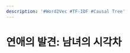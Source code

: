 ```yaml
---
description: '#Word2Vec #TF-IDF #Causal Tree'
---
```


# 연애의 발견: 남녀의 시각차

<figure><img src="../../../.gitbook/assets/1 (1).jpg" alt=""><figcaption></figcaption></figure>

<figure><img src="../../../.gitbook/assets/2 (1).jpg" alt=""><figcaption></figcaption></figure>

<figure><img src="../../../.gitbook/assets/3 (1).jpg" alt=""><figcaption></figcaption></figure>

<figure><img src="../../../.gitbook/assets/4 (1).jpg" alt=""><figcaption></figcaption></figure>

<figure><img src="../../../.gitbook/assets/5 (1).jpg" alt=""><figcaption></figcaption></figure>

<figure><img src="../../../.gitbook/assets/6 (1).jpg" alt=""><figcaption></figcaption></figure>

<figure><img src="../../../.gitbook/assets/7 (1).jpg" alt=""><figcaption></figcaption></figure>

<figure><img src="../../../.gitbook/assets/8 (1).jpg" alt=""><figcaption></figcaption></figure>

<figure><img src="../../../.gitbook/assets/9 (1).jpg" alt=""><figcaption></figcaption></figure>

<figure><img src="../../../.gitbook/assets/10 (1).jpg" alt=""><figcaption></figcaption></figure>

<figure><img src="../../../.gitbook/assets/11 (1).jpg" alt=""><figcaption></figcaption></figure>

<figure><img src="../../../.gitbook/assets/12 (1).jpg" alt=""><figcaption></figcaption></figure>

<figure><img src="../../../.gitbook/assets/13 (1).jpg" alt=""><figcaption></figcaption></figure>

<figure><img src="../../../.gitbook/assets/14 (1).jpg" alt=""><figcaption></figcaption></figure>

<figure><img src="../../../.gitbook/assets/15 (1).jpg" alt=""><figcaption></figcaption></figure>

<figure><img src="../../../.gitbook/assets/16 (1).jpg" alt=""><figcaption></figcaption></figure>

<figure><img src="../../../.gitbook/assets/17 (1).jpg" alt=""><figcaption></figcaption></figure>

<figure><img src="../../../.gitbook/assets/18 (1).jpg" alt=""><figcaption></figcaption></figure>

<figure><img src="../../../.gitbook/assets/19 (1).jpg" alt=""><figcaption></figcaption></figure>

<figure><img src="../../../.gitbook/assets/20 (1).jpg" alt=""><figcaption></figcaption></figure>

<figure><img src="../../../.gitbook/assets/21 (1).jpg" alt=""><figcaption></figcaption></figure>

<figure><img src="../../../.gitbook/assets/22 (1).jpg" alt=""><figcaption></figcaption></figure>

<figure><img src="../../../.gitbook/assets/23 (1).jpg" alt=""><figcaption></figcaption></figure>

<figure><img src="../../../.gitbook/assets/24 (1).jpg" alt=""><figcaption></figcaption></figure>

<figure><img src="../../../.gitbook/assets/25 (1).jpg" alt=""><figcaption></figcaption></figure>

<figure><img src="../../../.gitbook/assets/26 (1).jpg" alt=""><figcaption></figcaption></figure>

<figure><img src="../../../.gitbook/assets/27 (1).jpg" alt=""><figcaption></figcaption></figure>

<figure><img src="../../../.gitbook/assets/28 (1).jpg" alt=""><figcaption></figcaption></figure>

<figure><img src="../../../.gitbook/assets/29 (1).jpg" alt=""><figcaption></figcaption></figure>

<figure><img src="../../../.gitbook/assets/30 (1).jpg" alt=""><figcaption></figcaption></figure>

<figure><img src="../../../.gitbook/assets/31 (1).jpg" alt=""><figcaption></figcaption></figure>

<figure><img src="../../../.gitbook/assets/32 (1).jpg" alt=""><figcaption></figcaption></figure>

<figure><img src="../../../.gitbook/assets/33 (1).jpg" alt=""><figcaption></figcaption></figure>

<figure><img src="../../../.gitbook/assets/34 (1).jpg" alt=""><figcaption></figcaption></figure>

<figure><img src="../../../.gitbook/assets/35 (1).jpg" alt=""><figcaption></figcaption></figure>

<figure><img src="../../../.gitbook/assets/36 (1).jpg" alt=""><figcaption></figcaption></figure>

<figure><img src="../../../.gitbook/assets/37 (1).jpg" alt=""><figcaption></figcaption></figure>

<figure><img src="../../../.gitbook/assets/38 (1).jpg" alt=""><figcaption></figcaption></figure>

<figure><img src="../../../.gitbook/assets/39 (1).jpg" alt=""><figcaption></figcaption></figure>

<figure><img src="../../../.gitbook/assets/40 (1).jpg" alt=""><figcaption></figcaption></figure>

<figure><img src="../../../.gitbook/assets/41 (1).jpg" alt=""><figcaption></figcaption></figure>

<figure><img src="../../../.gitbook/assets/42 (1).jpg" alt=""><figcaption></figcaption></figure>

<figure><img src="../../../.gitbook/assets/43 (1).jpg" alt=""><figcaption></figcaption></figure>

<figure><img src="../../../.gitbook/assets/44 (1).jpg" alt=""><figcaption></figcaption></figure>

<figure><img src="../../../.gitbook/assets/45 (1).jpg" alt=""><figcaption></figcaption></figure>
